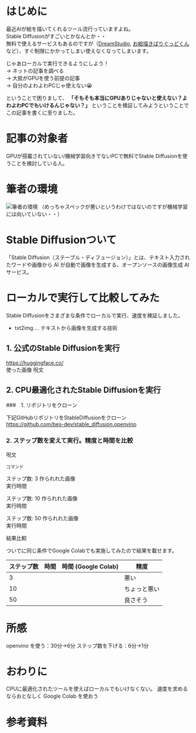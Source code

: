 <!--
記事タイトル候補：
よわよわPCでお絵描きAIやるのは諦めろ
よわよわPCでも高解像度でAIに絵を描かせたい！
intel製Macでも高解像度でAIに絵を描かせたい！
-->

# はじめに

最近AIが絵を描いてくれるツール流行っていますよね。  
Stable Diffusionがすごいとかなんとか・・  
無料で使えるサービスもあるのですが（[DreamStudio](https://photoshopbook.com/2022/10/03/dream-studio/), [お絵描きばりぐっどくん](https://page.line.me/877ieiqs)など）、すぐ制限にかかってしまい使えなくなってしまいます。  
  
じゃあローカルで実行できるようにしよう！  
→ ネットの記事を調べる  
→ 大抵がGPUを使う前提の記事  
→ 自分のよわよわPCじゃ使えない😭  
  
ということで困りまして、 **「そもそも本当にGPUありじゃないと使えない？よわよわPCでもいけるんじゃない？」** ということを検証してみようということでこの記事を書くに至りました。

# 記事の対象者
GPUが搭載されていない/機械学習向きでないPCで無料でStable Diffusionを使うことを検討している人。

# 筆者の環境

![筆者の環境](./assets/environment.png '筆者の環境')
（めっちゃスペックが悪いというわけではないのですが機械学習には向いていない・・）


# Stable Diffusionついて
「Stable Diffusion（ステーブル・ディフュージョン）」とは、テキスト入力されたワードや画像から AI が自動で画像を生成する、オープンソースの画像生成 AI サービス。

# ローカルで実行して比較してみた

Stable Diffusionをさまざまな条件でローカルで実行、速度を検証しました。
- txt2img ... テキストから画像を生成する技術


## 1. 公式のStable Diffusionを実行
https://huggingface.co/  
使った画像
呪文

## 2. CPU最適化されたStable Diffusionを実行

###　1. リポジトリをクローン

下記GitHubリポジトリをStableDiffusionをクローン  
https://github.com/bes-dev/stable_diffusion.openvino  


### 2. ステップ数を変えて実行。精度と時間を比較

呪文
```
コマンド
```

ステップ数: 3
作られれた画像  
実行時間  

ステップ数: 10
作られれた画像  
実行時間  

ステップ数: 50
作られれた画像  
実行時間  


結果比較

ついでに同じ条件でGoogle Colabでも実施してみたので結果を載せます。

| ステップ数   | 時間   | 時間 (Google Colab)  | 精度 |
| ---------- | ---------- | ------------ | ------------ |
| 3    |            |     |           悪い   |
| 10 |            |     |         ちょっと悪い     |
| 50  |            |     | 良さそう   |


<!--
<img src=./assets/txt2image.png  width="200px">

img2img を実行
inpainting を実行
 -->
 
# 所感
openvino を使う：30分→6分
ステップ数を下げる：6分→1分

# おわりに

CPUに最適化されたツールを使えばローカルでもいけなくない。
速度を求めるならおとなしく Google Colab を使おう

# 参考資料
